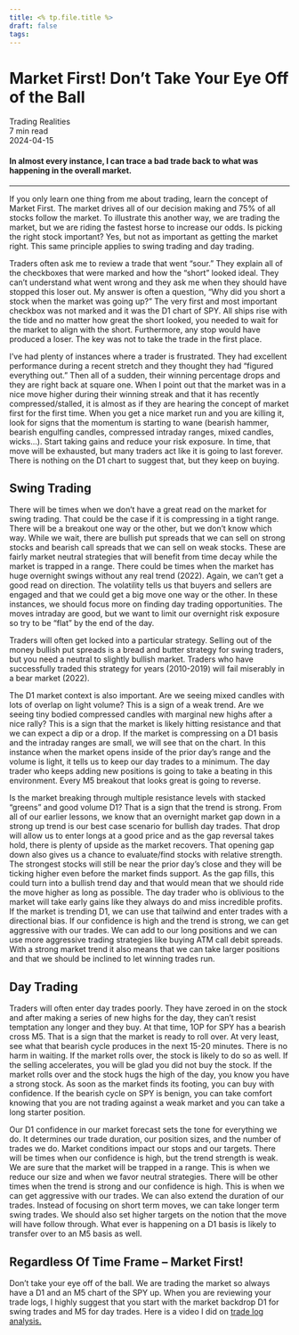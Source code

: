 ```yaml
---
title: <% tp.file.title %>
draft: false
tags:
---
```


<div class="bg-secondary">
<h1 class="py-5 ms-3 ms-md-4 my-0">Market First! Don’t Take Your Eye Off of the Ball</h1>
</div>
<div class="d-flex align-items-center flex-wrap text-muted ps-3 ps-md-4 py-3 border-top border-bottom">
<div class="border-end pe-3 me-3">
<span class="badge bg-faded-primary text-primary">
Trading Realities </span>
</div>
<div class="fs-sm pe-3 border-end me-3">7 min read</div>
<div class="fs-sm">
2024-04-15 </div>
</div>
<section class="px-3 px-md-4 py-4">
<h4 class="wp-block-heading">In almost every instance, I can trace a bad trade back to what was happening in the overall market.</h4>
<hr class="wp-block-separator has-alpha-channel-opacity">
<p>If you only learn one thing from me about trading, learn the concept of Market First. The market drives all of our decision making and 75% of all stocks follow the market. To illustrate this another way, we are trading the market, but we are riding the fastest horse to increase our odds. Is picking the right stock important? Yes, but not as important as getting the market right. This same principle applies to swing trading and day trading. </p>
<p>Traders often ask me to review a trade that went “sour.” They explain all of the checkboxes that were marked and how the “short” looked ideal. They can’t understand what went wrong and they ask me when they should have stopped this loser out. My answer is often a question, “Why did you short a stock when the market was going up?” The very first and most important checkbox was not marked and it was the D1 chart of SPY. All ships rise with the tide and no matter how great the short looked, you needed to wait for the market to align with the short. Furthermore, any stop would have produced a loser. The key was not to take the trade in the first place.</p>
<p>I’ve had plenty of instances where a trader is frustrated. They had excellent performance during a recent stretch and they thought they had “figured everything out.” Then all of a sudden, their winning percentage drops and they are right back at square one. When I point out that the market was in a nice move higher during their winning streak and that it has recently compressed/stalled, it is almost as if they are hearing the concept of market first for the first time. When you get a nice market run and you are killing it, look for signs that the momentum is starting to wane (bearish hammer, bearish engulfing candles, compressed intraday ranges, mixed candles, wicks…). Start taking gains and reduce your risk exposure. In time, that move will be exhausted, but many traders act like it is going to last forever. There is nothing on the D1 chart to suggest that, but they keep on buying. </p>
<h2 class="wp-block-heading" id="Swing_Trading">Swing Trading</h2>
<p>There will be times when we don’t have a great read on the market for swing trading. That could be the case if it is compressing in a tight range. There will be a breakout one way or the other, but we don’t know which way. While we wait, there are bullish put spreads that we can sell on strong stocks and bearish call spreads that we can sell on weak stocks. These are fairly market neutral strategies that will benefit from time decay while the market is trapped in a range. There could be times when the market has huge overnight swings without any real trend (2022). Again, we can’t get a good read on direction. The volatility tells us that buyers and sellers are engaged and that we could get a big move one way or the other. In these instances, we should focus more on finding day trading opportunities. The moves intraday are good, but we want to limit our overnight risk exposure so try to be “flat” by the end of the day. </p>
<p>Traders will often get locked into a particular strategy. Selling out of the money bullish put spreads is a bread and butter strategy for swing traders, but you need a neutral to slightly bullish market. Traders who have successfully traded this strategy for years (2010-2019) will fail miserably in a bear market (2022). </p>
<p>The D1 market context is also important. Are we seeing mixed candles with lots of overlap on light volume? This is a sign of a weak trend. Are we seeing tiny bodied compressed candles with marginal new highs after a nice rally? This is a sign that the market is likely hitting resistance and that we can expect a dip or a drop. If the market is compressing on a D1 basis and the intraday ranges are small, we will see that on the chart. In this instance when the market opens inside of the prior day’s range and the volume is light, it tells us to keep our day trades to a minimum. The day trader who keeps adding new positions is going to take a beating in this environment. Every M5 breakout that looks great is going to reverse. </p>
<p>Is the market breaking through multiple resistance levels with stacked “greens” and good volume D1? That is a sign that the trend is strong. From all of our earlier lessons, we know that an overnight market gap down in a strong up trend is our best case scenario for bullish day trades. That drop will allow us to enter longs at a good price and as the gap reversal takes hold, there is plenty of upside as the market recovers. That opening gap down also gives us a chance to evaluate/find stocks with relative strength. The strongest stocks will still be near the prior day’s close and they will be ticking higher even before the market finds support. As the gap fills, this could turn into a bullish trend day and that would mean that we should ride the move higher as long as possible. The day trader who is oblivious to the market will take early gains like they always do and miss incredible profits. If the market is trending D1, we can use that tailwind and enter trades with a directional bias. If our confidence is high and the trend is strong, we can get aggressive with our trades. We can add to our long positions and we can use more aggressive trading strategies like buying ATM call debit spreads. With a strong market trend it also means that we can take larger positions and that we should be inclined to let winning trades run. </p>
<h2 class="wp-block-heading" id="Day_Trading">Day Trading</h2>
<p>Traders will often enter day trades poorly. They have zeroed in on the stock and after making a series of new highs for the day, they can’t resist temptation any longer and they buy. At that time, 1OP for SPY has a bearish cross M5. That is a sign that the market is ready to roll over. At very least, see what that bearish cycle produces in the next 15-20 minutes. There is no harm in waiting. If the market rolls over, the stock is likely to do so as well. If the selling accelerates, you will be glad you did not buy the stock. If the market rolls over and the stock hugs the high of the day, you know you have a strong stock. As soon as the market finds its footing, you can buy with confidence. If the bearish cycle on SPY is benign, you can take comfort knowing that you are not trading against a weak market and you can take a long starter position. </p>
<p>Our D1 confidence in our market forecast sets the tone for everything we do. It determines our trade duration, our position sizes, and the number of trades we do. Market conditions impact our stops and our targets. There will be times when our confidence is high, but the trend strength is weak. We are sure that the market will be trapped in a range. This is when we reduce our size and when we favor neutral strategies. There will be other times when the trend is strong and our confidence is high. This is when we can get aggressive with our trades. We can also extend the duration of our trades. Instead of focusing on short term moves, we can take longer term swing trades. We should also set higher targets on the notion that the move will have follow through. What ever is happening on a D1 basis is likely to transfer over to an M5 basis as well. </p>
<h2 class="wp-block-heading" id="Regardless_Of_Time_Frame_Market_First_">Regardless Of Time Frame – Market First!</h2>
<p>Don’t take your eye off of the ball. We are trading the market so always have a D1 and an M5 chart of the SPY up. When you are reviewing your trade logs, I highly suggest that you start with the market backdrop D1 for swing trades and M5 for day trades. Here is a video I did on <a href="https://www.youtube.com/watch?v=5q0-_yM5pFk" target="_blank" rel="noopener">trade log analysis.</a></p>
</section>

